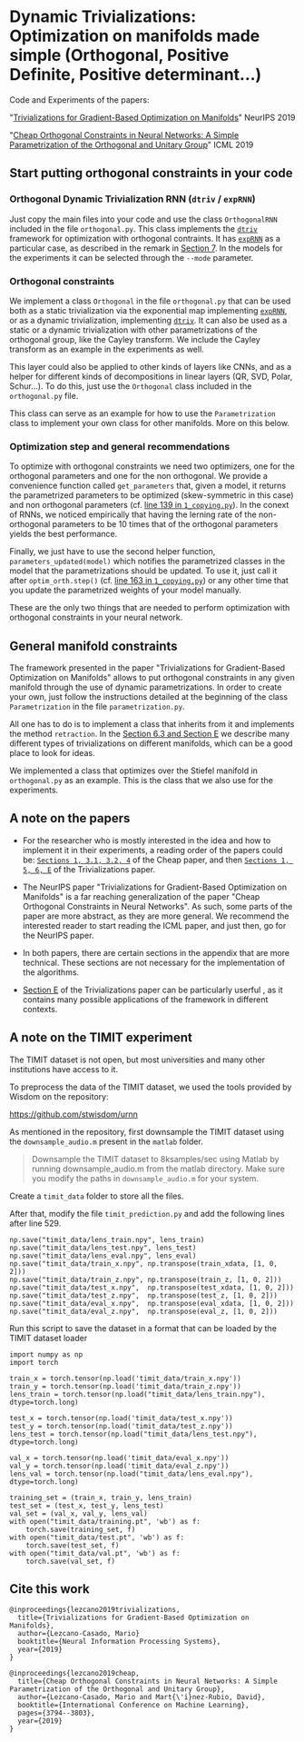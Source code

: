 # Dynamic Trivializations: Optimization on manifolds made simple (Orthogonal, Positive Definite, Positive determinant...)

Code and Experiments of the papers:

"[Trivializations for Gradient-Based Optimization on Manifolds][arxivtriv]" NeurIPS 2019

"[Cheap Orthogonal Constraints in Neural Networks: A Simple Parametrization of the Orthogonal and Unitary Group][arxivcheap]" ICML 2019

## Start putting orthogonal constraints in your code

### Orthogonal Dynamic Trivialization RNN (`dtriv` / `expRNN`)

Just copy the main files into your code and use the class `OrthogonalRNN` included in the file `orthogonal.py`. This class implements the [`dtriv`][arxivtriv] framework for optimization with orthogonal contraints. It has [`expRNN`][arxivcheap] as a particular case, as described in the remark in [Section 7][arxivtriv]. In the models for the experiments it can be selected through the `--mode` parameter.

### Orthogonal constraints

We implement a class `Orthogonal` in the file `orthogonal.py` that can be used both as a static trivialization via the exponential map implementing [`expRNN`][arxivcheap], or as a dynamic trivialization, implementing [`dtriv`][arxivtriv]. It can also be used as a static or a dynamic trivialization with other parametrizations of the orthogonal group, like the Cayley transform. We include the Cayley transform as an example in the experiments as well.

This layer could also be applied to other kinds of layers like CNNs, and as a helper for different kinds of decompositions in linear layers (QR, SVD, Polar, Schur...). To do this, just use the `Orthogonal` class included in the `orthogonal.py` file.

This class can serve as an example for how to use the `Parametrization` class to implement your own class for other manifolds. More on this below.

### Optimization step and general recommendations

To optimize with orthogonal constraints we need two optimizers, one for the orthogonal parameters and one for the non orthogonal. We provide a convenience function called `get_parameters` that, given a model, it returns the parametrized parameters to be optimized (skew-symmetric in this case) and non orthogonal parameters (cf. [line 139 in `1_copying.py`][getparam]). In the conext of RNNs, we noticed empirically that having the lerning rate of the non-orthogonal parameters to be 10 times that of the orthogonal parameters yields the best performance.


Finally, we just have to use the second helper function, `parameters_updated(model)` which notifies the parametrized classes in the model that the parametrizations should be updated. To use it, just call it after `optim_orth.step()` (cf. [line 163 in `1_copying.py`][paramtrick]) or any other time that you update the parametrized weights of your model manually.

These are the only two things that are needed to perform optimization with orthogonal constraints in your neural network.

## General manifold constraints
The framework presented in the paper "Trivializations for Gradient-Based Optimization on Manifolds" allows to put orthogonal constraints in any given manifold through the use of dynamic parametrizations. In order to create your own, just follow the instructions detailed at the beginning of the class `Parametrization` in the file `parametrization.py`.

All one has to do is to implement a class that inherits from it and implements the method `retraction`. In the [Section 6.3 and Section E][arxivtriv] we describe many different types of trivializations on different manifolds, which can be a good place to look for ideas.

We implemented a class that optimizes over the Stiefel manifold in `orthogonal.py` as an example. This is the class that we also use for the experiments.

## A note on the papers
- For the researcher who is mostly interested in the idea and how to implement it in their experiments, a reading order of the papers could be: [`Sections 1, 3.1, 3.2, 4`][arxivcheap] of the Cheap paper, and then [`Sections 1, 5, 6, E`][arxivtriv] of the Trivializations paper. 

- The NeurIPS paper "Trivializations for Gradient-Based Optimization on Manifolds" is a far reaching generalization of the paper "Cheap Orthogonal Constraints in Neural Networks". As such, some parts of the paper are more abstract, as they are more general. We recommend the interested reader to start reading the ICML paper, and just then, go for the NeurIPS paper. 

- In both papers, there are certain sections in the appendix that are more technical. These sections are not necessary for the implementation of the algorithms.

- [Section E][arxivtriv] of the Trivializations paper can be particularly userful , as it contains many possible applications of the framework in different contexts.

## A note on the TIMIT experiment
The TIMIT dataset is not open, but most universities and many other institutions have access to it.

To preprocess the data of the TIMIT dataset, we used the tools provided by Wisdom on the repository:

https://github.com/stwisdom/urnn

As mentioned in the repository, first downsample the TIMIT dataset using the `downsample_audio.m` present in the `matlab` folder.

> Downsample the TIMIT dataset to 8ksamples/sec using Matlab by running downsample_audio.m from the matlab directory. Make sure you modify the paths in `downsample_audio.m` for your system.

Create a `timit_data` folder to store all the files.

After that, modify the file `timit_prediction.py` and add the following lines after line 529.

    np.save("timit_data/lens_train.npy", lens_train)
    np.save("timit_data/lens_test.npy", lens_test)
    np.save("timit_data/lens_eval.npy", lens_eval)
    np.save("timit_data/train_x.npy", np.transpose(train_xdata, [1, 0, 2]))
    np.save("timit_data/train_z.npy", np.transpose(train_z, [1, 0, 2]))
    np.save("timit_data/test_x.npy",  np.transpose(test_xdata, [1, 0, 2]))
    np.save("timit_data/test_z.npy",  np.transpose(test_z, [1, 0, 2]))
    np.save("timit_data/eval_x.npy",  np.transpose(eval_xdata, [1, 0, 2]))
    np.save("timit_data/eval_z.npy",  np.transpose(eval_z, [1, 0, 2]))

Run this script to save the dataset in a format that can be loaded by the TIMIT dataset loader

    import numpy as np
    import torch

    train_x = torch.tensor(np.load('timit_data/train_x.npy'))
    train_y = torch.tensor(np.load('timit_data/train_z.npy'))
    lens_train = torch.tensor(np.load("timit_data/lens_train.npy"), dtype=torch.long)

    test_x = torch.tensor(np.load('timit_data/test_x.npy'))
    test_y = torch.tensor(np.load('timit_data/test_z.npy'))
    lens_test = torch.tensor(np.load("timit_data/lens_test.npy"), dtype=torch.long)

    val_x = torch.tensor(np.load('timit_data/eval_x.npy'))
    val_y = torch.tensor(np.load('timit_data/eval_z.npy'))
    lens_val = torch.tensor(np.load("timit_data/lens_eval.npy"), dtype=torch.long)

    training_set = (train_x, train_y, lens_train)
    test_set = (test_x, test_y, lens_test)
    val_set = (val_x, val_y, lens_val)
    with open("timit_data/training.pt", 'wb') as f:
        torch.save(training_set, f)
    with open("timit_data/test.pt", 'wb') as f:
        torch.save(test_set, f)
    with open("timit_data/val.pt", 'wb') as f:
        torch.save(val_set, f)

## Cite this work

    @inproceedings{lezcano2019trivializations,
      title={Trivializations for Gradient-Based Optimization on Manifolds},
      author={Lezcano-Casado, Mario}
      booktitle={Neural Information Processing Systems},
      year={2019}
    }

    @inproceedings{lezcano2019cheap,
      title={Cheap Orthogonal Constraints in Neural Networks: A Simple Parametrization of the Orthogonal and Unitary Group},
      author={Lezcano-Casado, Mario and Mart{\'i}nez-Rubio, David},
      booktitle={International Conference on Machine Learning},
      pages={3794--3803},
      year={2019}
    }

[arxivtriv]: https://arxiv.org/abs/1909.09501
[arxivcheap]: https://arxiv.org/abs/1901.08428
[paramtrick]: https://github.com/Lezcano/expRNN/blob/master/1_copying.py#L163
[getparam]: https://github.com/Lezcano/expRNN/blob/master/1_copying.py#L139
